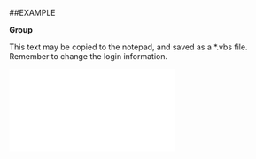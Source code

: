 

##EXAMPLE

**Group**

This text may be copied to the notepad, and saved as a *.vbs file. Remember to change the login information.

![](../../Examples/vbs/SOPerson.Group.vbs.txt)





